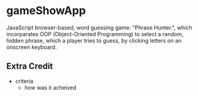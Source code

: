# gameShowApp
JavaScript browser-based, word guessing game: "Phrase Hunter.", which incorparates OOP (Object-Oriented Programming) to select a random, hidden phrase, which a player tries to guess, by clicking letters on an onscreen keyboard.



## Extra Credit
* criteria
  - how was it acheived
